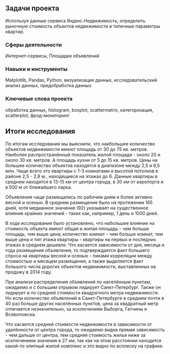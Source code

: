 ## Задачи проекта
Используя данные сервиса Яндекс.Недвижимость, определить рыночную стоимость объектов недвижимости и типичные параметры квартир.

### Сферы деятельности
Интернет-сервисы, Площадки объявлений

### Навыки и инструменты
Matplotlib, Pandas, Python, визуализация данных, исследовательский анализ данных, предобработка данных

### Ключевые слова проекта
обработка данных, histogram, boxplot, scattermatrix, категоризация, scatterplot,  фрод-мониторинг

## Итоги исследования
По итогам исследования мы выяснили, что наибольшее количество объектов недвижимости имеют площадь от 30 до 75 кв. метров. Наиболее распространённый показатель жилой площади - около 20 и около 30 кв. метров. А площадь кухни от 5 до 15 кв. метров.
Цены на большее количество объектов находятся в диапазоне между 2,5 и 6,5 млн. Чаще всего это квартиры с 1-3 комнатами и высотой потолков в районе 2,5 - 2,8 м., находящиеся на этажах до 6.
Данные квартиры в среднем находятся в 13-15 км от центра города, в 30 км от аэропорта и в 500 м от ближайшего парка.

Объявления чаще размещались по рабочим дням и более активно весной и осенью. В среднем размещение было на протяжении 165 дней, хотя медианное значение (92) указывает на существенное влияние крайних значений - таких как, например, 1 день и 1000 дней.

В ходе исследования было установлено, что набольшее влияние на стоимость объекта имеют общая и жилая площадь - чем больше площадь, тем выше цена; количество комнат - чем больше комнат, тем выше цена и тип этажа квартиры - квартиры на первых и последних этажах в среднем дешевле.
Что касается зависимости от дня, месяца и года размещения объявления, то подтверждается факт большего спроса на квартиры весной и осенью - пиками корреляции между стоимостью и месяцем размещения, а также выделяется факт большого числа дорогих объектов недвижимости, выставленных на продажу в 2014 году.

При анализе распределения объявлений по населённым пунктам, ожидаемо и с большим отрывом лидирует Санкт-Петербург. Также он лидирует и по средней стоимости квадратного метра недвижимости. Но если количество объявлений в Санкт-Петербурге в среднем почти в 40 раз больше других населённых пунктов, цена за квадратный метр отличается незначительно, за исключением Выборга, Гатчины и Всеволожска.

Что касается средней стоимости недвижимости в зависимости от удалённости от центра города, то ожидаемо видна прямая зависимость - чем дальше от центра, тем средняя стоимость жилья ниже за исключением значения в 27 км, так как на этом расстоянии находится какой-то элитный жилой комплекс и это видно по всплеску на графике.
